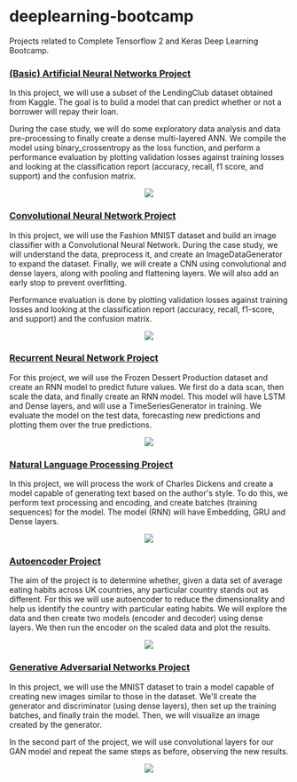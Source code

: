 # deeplearning-bootcamp

Projects related to Complete Tensorflow 2 and Keras Deep Learning Bootcamp. 

### [(Basic) Artificial Neural Networks Project](anns.ipynb)

In this project, we will use a subset of the LendingClub dataset obtained from Kaggle. The goal is to build a model that can predict whether or not a borrower will repay their loan.

During the case study, we will do some exploratory data analysis and data pre-processing to finally create a dense multi-layered ANN. We compile the model using binary_crossentropy as the loss function, and perform a performance evaluation by plotting validation losses against training losses and looking at the classification report (accuracy, recall, f1 score, and support) and the confusion matrix.

<p align="center">
  <img src="https://user-images.githubusercontent.com/12433425/172470890-0d6555c3-7fbd-4bd1-bdbf-4645a8849be0.png">
</p>

### [Convolutional Neural Network Project](cnn.ipynb)

In this project, we will use the Fashion MNIST dataset and build an image classifier with a Convolutional Neural Network. During the case study, we will understand the data, preprocess it, and create an ImageDataGenerator to expand the dataset. Finally, we will create a CNN using convolutional and dense layers, along with pooling and flattening layers. We will also add an early stop to prevent overfitting.

Performance evaluation is done by plotting validation losses against training losses and looking at the classification report (accuracy, recall, f1-score, and support) and the confusion matrix.

<p align="center">
  <img src="https://user-images.githubusercontent.com/12433425/172478879-e8b6a0c4-603f-4242-b9ee-28c433ea4b99.png">
</p>

### [Recurrent Neural Network Project](rnn.ipynb)

For this project, we will use the Frozen Dessert Production dataset and create an RNN model to predict future values. We first do a data scan, then scale the data, and finally create an RNN model. This model will have LSTM and Dense layers, and will use a TimeSeriesGenerator in training. We evaluate the model on the test data, forecasting new predictions and plotting them over the true predictions.

<p align="center">
  <img src="https://user-images.githubusercontent.com/12433425/172479137-6f1c6686-4436-4705-9662-25dea89772df.png">
</p>

### [Natural Language Processing Project](rnn.ipynb)

In this project, we will process the work of Charles Dickens and create a model capable of generating text based on the author's style. To do this, we perform text processing and encoding, and create batches (training sequences) for the model. The model (RNN) will have Embedding, GRU and Dense layers.

<p align="center">
  <img src="https://user-images.githubusercontent.com/12433425/172611990-525a14d6-c108-4269-b570-7af783ea1529.png">
</p>

### [Autoencoder Project](rnn.ipynb)

The aim of the project is to determine whether, given a data set of average eating habits across UK countries, any particular country stands out as different. For this we will use autoencoder to reduce the dimensionality and help us identify the country with particular eating habits. We will explore the data and then create two models (encoder and decoder) using dense layers. We then run the encoder on the scaled data and plot the results.

<p align="center">
  <img src="https://user-images.githubusercontent.com/12433425/172612737-f9169d00-4c92-4842-94fb-14268e9a17fb.png">
</p>

### [Generative Adversarial Networks Project](rnn.ipynb)

In this project, we will use the MNIST dataset to train a model capable of creating new images similar to those in the dataset. We'll create the generator and discriminator (using dense layers), then set up the training batches, and finally train the model. Then, we will visualize an image created by the generator.

In the second part of the project, we will use convolutional layers for our GAN model and repeat the same steps as before, observing the new results.

<p align="center">
  <img src="https://user-images.githubusercontent.com/12433425/172614106-b3e9ccee-d855-4c08-8dd6-d00c69512558.png">
</p>
